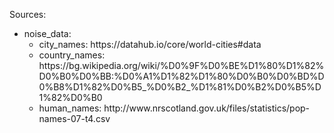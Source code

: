 Sources:
<ul>
	<li> noise_data:
		<ul>
			<li> city_names: https://datahub.io/core/world-cities#data </li>
			<li> country_names: https://bg.wikipedia.org/wiki/%D0%9F%D0%BE%D1%80%D1%82%D0%B0%D0%BB:%D0%A1%D1%82%D1%80%D0%B0%D0%BD%D0%B8%D1%82%D0%B5_%D0%B2_%D1%81%D0%B2%D0%B5%D1%82%D0%B0 </li>
			<li> human_names: http://www.nrscotland.gov.uk/files/statistics/pop-names-07-t4.csv</li>
		</ul>
	</li>
</ul
